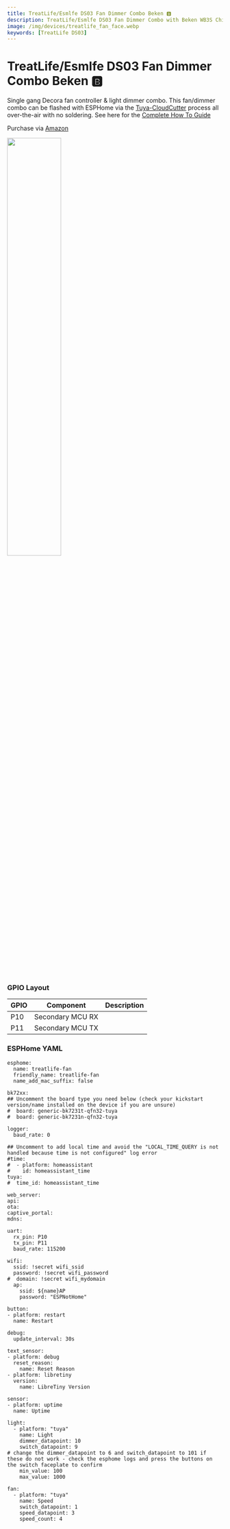 ```yaml
---
title: TreatLife/Esmlfe DS03 Fan Dimmer Combo Beken 🅱️
description: TreatLife/Esmlfe DS03 Fan Dimmer Combo with Beken WB3S Chipset - How to Setup & Flash ESPHome via the Tuya-Cloudcutter Process for local control use with Home Assistant
image: /img/devices/treatlife_fan_face.webp
keywords: [TreatLife DS03]
---
```


# TreatLife/Esmlfe DS03 Fan Dimmer Combo Beken 🅱️

Single gang Decora fan controller & light dimmer combo.  This fan/dimmer combo can be flashed with ESPHome via the [Tuya-CloudCutter](https://digiblur.com/2023/08/19/updated-tuya-cloudcutter-with-esphome-bk7231-how-to-guide) process all over-the-air with no soldering.  See here for the [Complete How To Guide](https://digiblur.com/2023/08/19/updated-tuya-cloudcutter-with-esphome-bk7231-how-to-guide)

Purchase via [Amazon](https://amzn.to/3OQBMH7)  

<img src="/img/devices/treatlife_fan_face.webp" width="50%" />

### GPIO Layout

| GPIO |    Component | Description |
|------ |-------------|-------------|         
|P10	| Secondary MCU RX
|P11	| Secondary MCU TX

### ESPHome YAML
```
esphome:
  name: treatlife-fan
  friendly_name: treatlife-fan
  name_add_mac_suffix: false

bk72xx:
## Uncomment the board type you need below (check your kickstart version/name installed on the device if you are unsure)
#  board: generic-bk7231t-qfn32-tuya
#  board: generic-bk7231n-qfn32-tuya

logger:
  baud_rate: 0

## Uncomment to add local time and avoid the "LOCAL_TIME_QUERY is not handled because time is not configured" log error
#time:
#  - platform: homeassistant
#    id: homeassistant_time
tuya:
#  time_id: homeassistant_time

web_server:
api:
ota:
captive_portal:
mdns:

uart:
  rx_pin: P10
  tx_pin: P11
  baud_rate: 115200  

wifi:
  ssid: !secret wifi_ssid
  password: !secret wifi_password
#  domain: !secret wifi_mydomain    
  ap:
    ssid: ${name}AP
    password: "ESPNotHome"

button:
- platform: restart
  name: Restart

debug:
  update_interval: 30s

text_sensor:
- platform: debug
  reset_reason:
    name: Reset Reason
- platform: libretiny
  version:
    name: LibreTiny Version

sensor:
- platform: uptime
  name: Uptime

light:
  - platform: "tuya"
    name: Light
    dimmer_datapoint: 10
    switch_datapoint: 9
# change the dimmer_datapoint to 6 and switch_datapoint to 101 if these do not work - check the esphome logs and press the buttons on the switch faceplate to confirm
    min_value: 100
    max_value: 1000

fan:
  - platform: "tuya"
    name: Speed
    switch_datapoint: 1
    speed_datapoint: 3
    speed_count: 4    
```
